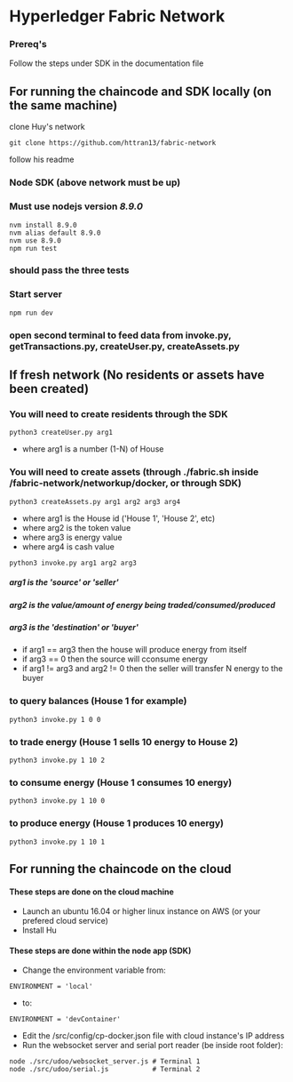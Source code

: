 # Hyperledger Fabric Network

### Prereq's
Follow the steps under SDK in the documentation file

## For running the chaincode and SDK locally (on the same machine)
clone Huy's network
```
git clone https://github.com/httran13/fabric-network
```
follow his readme

### Node SDK (above network must be up)
### Must use nodejs version *8.9.0*

```
nvm install 8.9.0
nvm alias default 8.9.0
nvm use 8.9.0 
npm run test
```
### should pass the three tests

### Start server
```
npm run dev
```
### open second terminal to feed data from invoke.py, getTransactions.py, createUser.py, createAssets.py
## If fresh network (No residents or assets have been created)
### You will need to create residents through the SDK
```
python3 createUser.py arg1
```
* where arg1 is a number (1-N) of House

### You will need to create assets (through ./fabric.sh inside /fabric-network/networkup/docker, or through SDK)
```
python3 createAssets.py arg1 arg2 arg3 arg4
```
* where arg1 is the House id ('House 1', 'House 2', etc)
* where arg2 is the token value
* where arg3 is energy value
* where arg4 is cash value

```
python3 invoke.py arg1 arg2 arg3
```
##### arg1 is the 'source' or 'seller'
##### arg2 is the value/amount of energy being traded/consumed/produced
##### arg3 is the 'destination' or 'buyer'
  
* if arg1 == arg3 then the house will produce energy from itself
* if arg3 == 0 then the source will cconsume energy
* if arg1 != arg3 and arg2 != 0 then the seller will transfer N energy to the buyer

### to query balances (House 1 for example)
```
python3 invoke.py 1 0 0
```

### to trade energy (House 1 sells 10 energy to House 2)
```
python3 invoke.py 1 10 2
```

### to consume energy (House 1 consumes 10 energy)
```
python3 invoke.py 1 10 0
```
### to produce energy (House 1 produces 10 energy)
```
python3 invoke.py 1 10 1
```
## For running the chaincode on the cloud
#### These steps are done on the cloud machine
* Launch an ubuntu 16.04 or higher linux instance on AWS (or your prefered cloud service)
* Install Hu

#### These steps are done within the node app (SDK)
* Change the environment variable from:
```
ENVIRONMENT = 'local'
```
* to:
```
ENVIRONMENT = 'devContainer'
```
* Edit the <app-root-directory>/src/config/cp-docker.json file with cloud instance's IP address
* Run the websocket server and serial port reader (be inside root folder):
```
node ./src/udoo/websocket_server.js # Terminal 1
node ./src/udoo/serial.js           # Terminal 2
```
